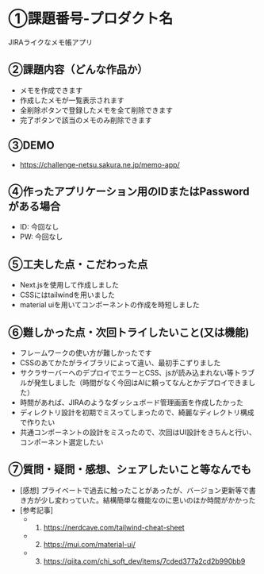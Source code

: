 # ①課題番号-プロダクト名
JIRAライクなメモ帳アプリ

## ②課題内容（どんな作品か）

- メモを作成できます
- 作成したメモが一覧表示されます
- 全削除ボタンで登録したメモを全て削除できます
- 完了ボタンで該当のメモのみ削除できます

## ③DEMO
- https://challenge-netsu.sakura.ne.jp/memo-app/

## ④作ったアプリケーション用のIDまたはPasswordがある場合

- ID: 今回なし
- PW: 今回なし

## ⑤工夫した点・こだわった点

- Next.jsを使用して作成しました
- CSSにはtailwindを用いました
- material uiを用いてコンポーネントの作成を時短しました

## ⑥難しかった点・次回トライしたいこと(又は機能)

- フレームワークの使い方が難しかったです
- CSSのあてかたがライブラリによって違い、最初手こずりました
- サクラサーバーへのデプロイでエラーとCSS、jsが読み込まれない等トラブルが発生しました（時間がなく今回はAIに頼ってなんとかデプロイできました）
- 時間があれば、JIRAのようなダッシュボード管理画面を作成したかった
- ディレクトリ設計を初期でミスってしまったので、綺麗なディレクトリ構成で作りたい
- 共通コンポーネントの設計をミスったので、次回はUI設計をきちんと行い、コンポーネント選定したい

## ⑦質問・疑問・感想、シェアしたいこと等なんでも

- [感想] プライベートで過去に触ったことがあったが、バージョン更新等で書き方が少し変わっていた。結構簡単な機能なのに思いのほか時間がかかった
- [参考記事]
  - 1. https://nerdcave.com/tailwind-cheat-sheet
  - 2. https://mui.com/material-ui/
  - 3. https://qiita.com/chi_soft_dev/items/7cded377a2cd2b990bb9
